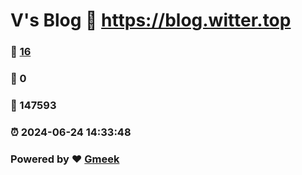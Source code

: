 # V's Blog :link: https://blog.witter.top 
### :page_facing_up: [16](https://blog.witter.top/tag.html) 
### :speech_balloon: 0 
### :hibiscus: 147593 
### :alarm_clock: 2024-06-24 14:33:48 
### Powered by :heart: [Gmeek](https://github.com/Meekdai/Gmeek)
